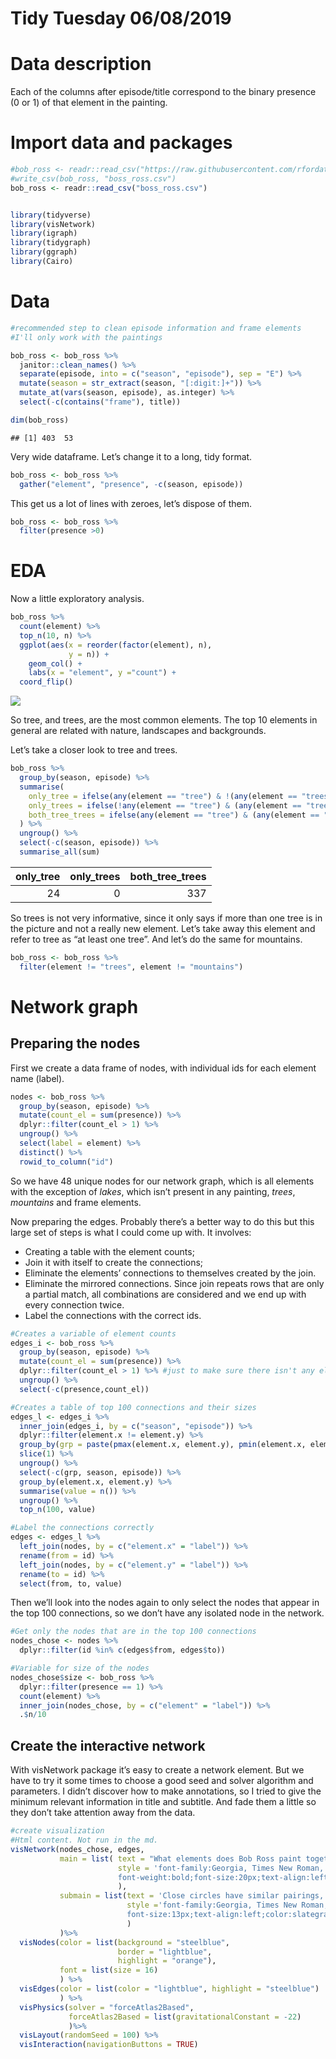 Tidy Tuesday 06/08/2019
================

# Data description

Each of the columns after episode/title correspond to the binary
presence (0 or 1) of that element in the painting.

# Import data and packages

``` r
#bob_ross <- readr::read_csv("https://raw.githubusercontent.com/rfordatascience/tidytuesday/master/data/2019/2019-08-06/bob-ross.csv")
#write_csv(bob_ross, "boss_ross.csv")
bob_ross <- readr::read_csv("boss_ross.csv")


library(tidyverse)
library(visNetwork)
library(igraph)
library(tidygraph)
library(ggraph)
library(Cairo)
```

# Data

``` r
#recommended step to clean episode information and frame elements
#I'll only work with the paintings

bob_ross <- bob_ross %>% 
  janitor::clean_names() %>% 
  separate(episode, into = c("season", "episode"), sep = "E") %>% 
  mutate(season = str_extract(season, "[:digit:]+")) %>% 
  mutate_at(vars(season, episode), as.integer) %>% 
  select(-c(contains("frame"), title))

dim(bob_ross)
```

    ## [1] 403  53

Very wide dataframe. Let’s change it to a long, tidy format.

``` r
bob_ross <- bob_ross %>% 
  gather("element", "presence", -c(season, episode))
```

This get us a lot of lines with zeroes, let’s dispose of them.

``` r
bob_ross <- bob_ross %>% 
  filter(presence >0)
```

# EDA

Now a little exploratory analysis.

``` r
bob_ross %>% 
  count(element) %>% 
  top_n(10, n) %>% 
  ggplot(aes(x = reorder(factor(element), n), 
             y = n)) +
    geom_col() +
    labs(x = "element", y ="count") +
  coord_flip()
```

![](2019_08_06_painting_by_numbers_files/figure-gfm/unnamed-chunk-5-1.png)<!-- -->

So tree, and trees, are the most common elements. The top 10 elements in
general are related with nature, landscapes and backgrounds.

Let’s take a closer look to tree and trees.

``` r
bob_ross %>% 
  group_by(season, episode) %>% 
  summarise(
    only_tree = ifelse(any(element == "tree") & !(any(element == "trees")), 1, 0),
    only_trees = ifelse(!any(element == "tree") & (any(element == "trees")), 1, 0),
    both_tree_trees = ifelse(any(element == "tree") & (any(element == "trees")), 1, 0)
  ) %>% 
  ungroup() %>% 
  select(-c(season, episode)) %>% 
  summarise_all(sum)
```

<div class="kable-table">

| only\_tree | only\_trees | both\_tree\_trees |
| ---------: | ----------: | ----------------: |
|         24 |           0 |               337 |

</div>

So trees is not very informative, since it only says if more than one
tree is in the picture and not a really new element. Let’s take away
this element and refer to tree as “at least one tree”. And let’s do the
same for mountains.

``` r
bob_ross <- bob_ross %>% 
  filter(element != "trees", element != "mountains")
```

# Network graph

## Preparing the nodes

First we create a data frame of nodes, with individual ids for each
element name (label).

``` r
nodes <- bob_ross %>% 
  group_by(season, episode) %>% 
  mutate(count_el = sum(presence)) %>% 
  dplyr::filter(count_el > 1) %>%
  ungroup() %>% 
  select(label = element) %>% 
  distinct() %>% 
  rowid_to_column("id")
```

So we have 48 unique nodes for our network graph, which is all elements
with the exception of *lakes*, which isn’t present in any painting,
*trees*, *mountains* and frame elements.

Now preparing the edges. Probably there’s a better way to do this but
this large set of steps is what I could come up with. It involves:

  - Creating a table with the element counts;
  - Join it with itself to create the connections;
  - Eliminate the elements’ connections to themselves created by the
    join.
  - Eliminate the mirrored connections. Since join repeats rows that are
    only a partial match, all combinations are considered and we end up
    with every connection twice.
  - Label the connections with the correct ids.

<!-- end list -->

``` r
#Creates a variable of element counts
edges_i <- bob_ross %>% 
  group_by(season, episode) %>% 
  mutate(count_el = sum(presence)) %>%
  dplyr::filter(count_el > 1) %>% #just to make sure there isn't any element without a connection 
  ungroup() %>% 
  select(-c(presence,count_el))

#Creates a table of top 100 connections and their sizes
edges_l <- edges_i %>% 
  inner_join(edges_i, by = c("season", "episode")) %>% 
  dplyr::filter(element.x != element.y) %>% 
  group_by(grp = paste(pmax(element.x, element.y), pmin(element.x, element.y), sep = "_"), season, episode) %>%
  slice(1) %>%
  ungroup() %>% 
  select(-c(grp, season, episode)) %>%
  group_by(element.x, element.y) %>% 
  summarise(value = n()) %>% 
  ungroup() %>% 
  top_n(100, value)

#Label the connections correctly
edges <- edges_l %>% 
  left_join(nodes, by = c("element.x" = "label")) %>% 
  rename(from = id) %>% 
  left_join(nodes, by = c("element.y" = "label")) %>% 
  rename(to = id) %>% 
  select(from, to, value)
```

Then we’ll look into the nodes again to only select the nodes that
appear in the top 100 connections, so we don’t have any isolated node in
the network.

``` r
#Get only the nodes that are in the top 100 connections
nodes_chose <- nodes %>% 
  dplyr::filter(id %in% c(edges$from, edges$to))

#Variable for size of the nodes
nodes_chose$size <- bob_ross %>% 
  dplyr::filter(presence == 1) %>% 
  count(element) %>% 
  inner_join(nodes_chose, by = c("element" = "label")) %>% 
  .$n/10
```

## Create the interactive network

With visNetwork package it’s easy to create a network element. But we
have to try it some times to choose a good seed and solver algorithm and
parameters. I didn’t discover how to make annotations, so I tried to
give the minimum relevant information in title and subtitle. And fade
them a little so they don’t take attention away from the data.

``` r
#create visualization
#Html content. Not run in the md.
visNetwork(nodes_chose, edges,
           main = list( text = "What elements does Bob Ross paint together?",
                        style = 'font-family:Georgia, Times New Roman, Times, serif;
                        font-weight:bold;font-size:20px;text-align:left;color:slategray;'
                        ),
           submain = list(text = 'Close circles have similar pairings, large circles are common elements, thick lines are common pairings' ,
                          style ='font-family:Georgia, Times New Roman, Times, serif;
                          font-size:13px;text-align:left;color:slategray'
                          )
           )%>%
  visNodes(color = list(background = "steelblue",
                        border = "lightblue",
                        highlight = "orange"),
           font = list(size = 16)
           ) %>%
  visEdges(color = list(color = "lightblue", highlight = "steelblue")
           ) %>%
  visPhysics(solver = "forceAtlas2Based",
             forceAtlas2Based = list(gravitationalConstant = -22)
             )%>%
  visLayout(randomSeed = 100) %>%
  visInteraction(navigationButtons = TRUE)
```

<!--html_preserve-->

<div id="htmlwidget-d0501fe18509286916e8" class="visNetwork html-widget" style="width:910px;height:650px;">

</div>

<script type="application/json" data-for="htmlwidget-d0501fe18509286916e8">{"x":{"nodes":{"id":[3,7,8,10,12,13,14,15,23,26,30,32,34,37,38,39,40,42,43,44,45,46,48],"label":["beach","bushes","cabin","cirrus","clouds","conifer","cumulus","deciduous","grass","lake","mountain","ocean","path","river","rocks","snow","snowy_mountain","structure","sun","tree","waterfall","waves","winter"],"size":[2.7,12,6.9,2.8,17.9,21.2,8.6,22.7,14.2,14.3,16,3.6,4.9,12.6,7.7,7.5,10.9,8.5,4,36.1,3.9,3.4,6.9]},"edges":{"from":[3,3,3,7,7,7,7,7,7,7,7,7,7,8,8,8,8,8,8,8,8,10,12,12,12,12,12,12,12,12,12,12,12,12,12,12,12,13,13,13,13,13,13,13,13,13,13,13,13,14,14,14,14,14,14,15,15,15,15,15,15,15,15,15,15,15,15,23,23,23,23,23,23,26,26,26,26,26,30,30,30,30,30,32,34,37,37,37,37,38,39,39,39,39,40,42,42,43,44,44],"to":[12,32,46,12,13,14,15,23,26,30,37,40,44,12,13,15,26,39,42,44,48,12,13,14,15,23,26,30,32,37,38,39,40,42,44,46,48,14,15,23,26,30,37,38,39,40,42,44,48,15,23,26,30,40,44,23,26,30,34,37,38,39,40,42,43,44,48,26,30,37,38,40,44,30,39,40,42,44,37,39,40,44,48,46,44,38,40,44,45,44,40,42,44,48,44,44,48,44,45,48],"value":[25,27,26,54,75,32,72,43,55,63,45,46,120,30,50,44,25,28,60,69,29,27,100,83,84,57,62,86,32,51,43,32,59,35,147,30,28,47,82,68,92,129,68,34,56,94,50,212,53,45,30,37,46,33,74,98,83,67,38,83,37,40,41,59,25,227,36,44,60,61,28,35,136,81,25,58,29,142,49,29,109,156,29,34,45,37,33,126,34,60,25,33,75,67,108,84,33,32,39,69]},"nodesToDataframe":true,"edgesToDataframe":true,"options":{"width":"100%","height":"100%","nodes":{"shape":"dot","color":{"background":"steelblue","border":"lightblue","highlight":"orange"},"font":{"size":16}},"manipulation":{"enabled":false},"edges":{"color":{"color":"lightblue","highlight":"steelblue"}},"physics":{"solver":"forceAtlas2Based","forceAtlas2Based":{"gravitationalConstant":-22}},"layout":{"randomSeed":100},"interaction":{"navigationButtons":true}},"groups":null,"width":null,"height":null,"idselection":{"enabled":false},"byselection":{"enabled":false},"main":{"text":"What elements does Bob Ross paint together?","style":"font-family:Georgia, Times New Roman, Times, serif;\n                        font-weight:bold;font-size:20px;text-align:left;color:slategray;"},"submain":{"text":"Close circles have similar pairings, large circles are common elements, thick lines are common pairings","style":"font-family:Georgia, Times New Roman, Times, serif;\n                          font-size:13px;text-align:left;color:slategray"},"footer":null,"background":"rgba(0, 0, 0, 0)","tooltipStay":300,"tooltipStyle":"position: fixed;visibility:hidden;padding: 5px;white-space: nowrap;font-family: verdana;font-size:14px;font-color:#000000;background-color: #f5f4ed;-moz-border-radius: 3px;-webkit-border-radius: 3px;border-radius: 3px;border: 1px solid #808074;box-shadow: 3px 3px 10px rgba(0, 0, 0, 0.2);"},"evals":[],"jsHooks":[]}</script>

<!--/html_preserve-->

## Creating a still network

I also created a still network using ggraph package, but the image
didn’t render nicely using windows.

``` r
edges <- edges %>% 
  top_n(10, value) 


nodes_chose <- nodes %>% 
  dplyr::filter(id %in% c(edges$from, edges$to))

nodes_chose$size <- bob_ross %>% 
  count(element) %>% 
  inner_join(nodes_chose, by = c("element" = "label")) %>% 
  .$n/10

br_igraph <- graph_from_data_frame(d = edges[,1:3], vertices = nodes_chose[,1:2], directed = TRUE)

br_tidy <- as_tbl_graph(br_igraph)

windowsFonts("Arial Narrow" = windowsFont("Arial"))

p <- ggraph(br_tidy, layout = "linear") + 
  geom_edge_arc(aes(width = value), alpha = 0.8) + 
  scale_edge_width(range = c(0.2, 3)) +
  geom_node_text(aes(label = label), size = 5) +
  labs(title = "Bob Ross' top 10 pairings in paintings",
       subtitle = "He sure loves vegetation",
    edge_width = "Nº of ocurrences") +
  theme_void()
```

``` r
p
```

![](2019_08_06_painting_by_numbers_files/figure-gfm/unnamed-chunk-14-1.png)<!-- -->
